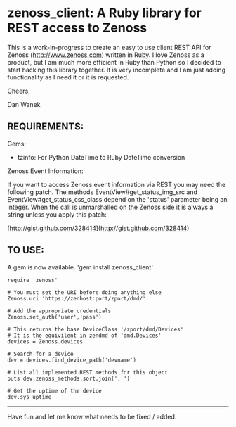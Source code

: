 # zenoss_client: A Ruby library for REST access to Zenoss

This is a work-in-progress to create an easy to use client REST API for
Zenoss (http://www.zenoss.com) written in Ruby.  I love Zenoss as a
product, but I am much more efficient in Ruby than Python so I decided
to start hacking this library together.  It is very incomplete and I am
just adding functionality as I need it or it is requested.

Cheers,

Dan Wanek

## REQUIREMENTS:
Gems:

* tzinfo: For Python DateTime to Ruby DateTime conversion


Zenoss Event Information:

If you want to access Zenoss event information via REST you may need the
following patch.  The methods EventView#get_status_img_src and
EventView#get_status_css_class depend on the 'status' parameter being an
integer. When the call is unmarshalled on the Zenoss side it is always a
string unless you apply this patch:

[http://gist.github.com/328414](http://gist.github.com/328414)


## TO USE:
A gem is now available.  'gem install zenoss_client'

	require 'zenoss'

	# You must set the URI before doing anything else
	Zenoss.uri 'https://zenhost:port/zport/dmd/'

	# Add the appropriate credentials
	Zenoss.set_auth('user','pass')
	
	# This returns the base DeviceClass '/zport/dmd/Devices'
	# It is the equivilent in zendmd of 'dmd.Devices'
	devices = Zenoss.devices

	# Search for a device
	dev = devices.find_device_path('devname')

	# List all implemented REST methods for this object
	puts dev.zenoss_methods.sort.join(', ')

	# Get the uptime of the device
	dev.sys_uptime

---------

Have fun and let me know what needs to be fixed / added.
